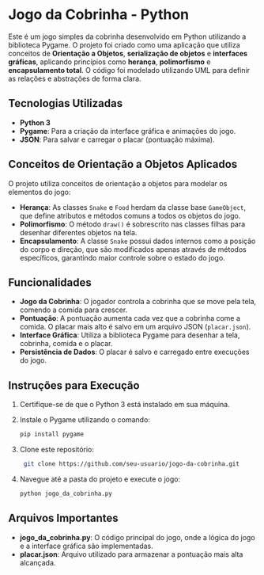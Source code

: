 # Jogo da Cobrinha - Python

Este é um jogo simples da cobrinha desenvolvido em Python utilizando a biblioteca Pygame. O projeto foi criado como uma aplicação que utiliza conceitos de **Orientação a Objetos**, **serialização de objetos** e **interfaces gráficas**, aplicando princípios como **herança**, **polimorfismo** e **encapsulamento total**. O código foi modelado utilizando UML para definir as relações e abstrações de forma clara.

## Tecnologias Utilizadas

- **Python 3**
- **Pygame**: Para a criação da interface gráfica e animações do jogo.
- **JSON**: Para salvar e carregar o placar (pontuação máxima).

## Conceitos de Orientação a Objetos Aplicados

O projeto utiliza conceitos de orientação a objetos para modelar os elementos do jogo:

- **Herança**: As classes `Snake` e `Food` herdam da classe base `GameObject`, que define atributos e métodos comuns a todos os objetos do jogo.
- **Polimorfismo**: O método `draw()` é sobrescrito nas classes filhas para desenhar diferentes objetos na tela.
- **Encapsulamento**: A classe `Snake` possui dados internos como a posição do corpo e direção, que são modificados apenas através de métodos específicos, garantindo maior controle sobre o estado do jogo.

## Funcionalidades

- **Jogo da Cobrinha**: O jogador controla a cobrinha que se move pela tela, comendo a comida para crescer.
- **Pontuação**: A pontuação aumenta cada vez que a cobrinha come a comida. O placar mais alto é salvo em um arquivo JSON (`placar.json`).
- **Interface Gráfica**: Utiliza a biblioteca Pygame para desenhar a tela, cobrinha, comida e o placar.
- **Persistência de Dados**: O placar é salvo e carregado entre execuções do jogo.

## Instruções para Execução

1. Certifique-se de que o Python 3 está instalado em sua máquina.
2. Instale o Pygame utilizando o comando:

   ```bash
   pip install pygame
3. Clone este repositório:
   
   ```bash
    git clone https://github.com/seu-usuario/jogo-da-cobrinha.git

4. Navegue até a pasta do projeto e execute o jogo:
   ```bash
   python jogo_da_cobrinha.py

## Arquivos Importantes

- **jogo_da_cobrinha.py**: O código principal do jogo, onde a lógica do jogo e a interface gráfica são implementadas.
- **placar.json**: Arquivo utilizado para armazenar a pontuação mais alta alcançada.















